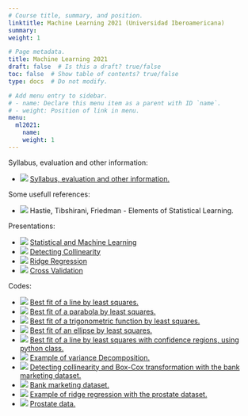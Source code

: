 ```yaml
---
# Course title, summary, and position.
linktitle: Machine Learning 2021 (Universidad Iberoamericana)
summary:
weight: 1

# Page metadata.
title: Machine Learning 2021
draft: false  # Is this a draft? true/false
toc: false  # Show table of contents? true/false
type: docs  # Do not modify.

# Add menu entry to sidebar.
# - name: Declare this menu item as a parent with ID `name`.
# - weight: Position of link in menu.
menu:
  ml2021:
    name:
    weight: 1
---
```


Syllabus, evaluation and other information:

<ul>
  <li>
    <span class="inline-svg"> <img src="book.svg"/>
      <a href="programa_ml_2021">
        Syllabus, evaluation and other information.
      </a>
    </span>
  </li>
</ul>

Some usefull references:

<ul>
  <li>
    <span class="inline-svg"> <img src="book.svg"/>
      Hastie, Tibshirani, Friedman - Elements of Statistical Learning.
    </span>
  </li>
</ul>

Presentations:

<ul>
  <li>
    <span class="inline-svg"> <img src="tv.svg"/>
      <a href="statistical_learning.pdf">
        Statistical and Machine Learning
      </a>
    </span>
  </li>
  <li>
    <span class="inline-svg"> <img src="tv.svg"/>
      <a href="collinearity.pdf">
        Detecting Collinearity
      </a>
    </span>
  </li>
  <li>
    <span class="inline-svg"> <img src="tv.svg"/>
      <a href="ridge_regression.pdf">
        Ridge Regression
      </a>
    </span>
  </li>
  <li>
    <span class="inline-svg"> <img src="tv.svg"/>
      <a href="cross_validation.pdf">
        Cross Validation
      </a>
    </span>
  </li>
</ul>

Codes:

<ul>
  <li>
    <span class="inline-svg"> <img src="Python-logo.svg"/>
      <a href="1_best_fit_line.py">
        Best fit of a line by least squares.
      </a>
    </span>
  </li>
  <li>
    <span class="inline-svg"> <img src="Python-logo.svg"/>
      <a href="2_best_fit_parabola.py">
        Best fit of a parabola by least squares.
      </a>
    </span>
  </li>
  <li>
    <span class="inline-svg"> <img src="Python-logo.svg"/>
      <a href="3_best_fit_trigonometric_function.py">
        Best fit of a trigonometric function by least squares.
      </a>
    </span>
  </li>
  <li>
    <span class="inline-svg"> <img src="Python-logo.svg"/>
      <a href="4_best_fit_ellipse.py">
        Best fit of an ellipse by least squares.
      </a>
    </span>
  </li>
  <li>
    <span class="inline-svg"> <img src="Python-logo.svg"/>
      <a href="5_best_fit_line_2_with_objects.py">
        Best fit of a line by least squares with confidence regions, using python class.
      </a>
    </span>
  </li>
  <li>
    <span class="inline-svg"> <img src="Python-logo.svg"/>
      <a href="6_example_variance_decomposition.py">
        Example of variance Decomposition.
      </a>
    </span>
  </li>
  <li>
    <span class="inline-svg"> <img src="Python-logo.svg"/>
      <a href="8_bank_marketing.py">
        Detecting collinearity and Box-Cox transformation with the bank marketing dataset.
      </a>
    </span>
  </li>
  <li>
    <span class="inline-svg"> <img src="database.svg"/>
      <a href="bank-additional.csv">
         Bank marketing dataset.
      </a>
    </span>
  </li>
  <li>
    <span class="inline-svg"> <img src="python-logo.svg"/>
      <a href="7_ridge_regression.py">
        Example of ridge regression with the prostate dataset.
      </a>
    </span>
  </li>
  <li>
    <span class="inline-svg"> <img src="database.svg"/>
      <a href="prostate_dataset.txt">
        Prostate data.
      </a>
    </span>
  </li>
</ul>
